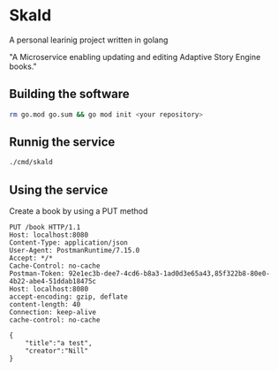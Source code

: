 # Skald

A personal learinig project written in golang

"A Microservice enabling updating and editing Adaptive Story Engine books."

## Building the software

```bash
rm go.mod go.sum && go mod init <your repository>
```

## Runnig the service

```bash
./cmd/skald
```

## Using the service

Create a book by using a PUT method

```http
PUT /book HTTP/1.1
Host: localhost:8080
Content-Type: application/json
User-Agent: PostmanRuntime/7.15.0
Accept: */*
Cache-Control: no-cache
Postman-Token: 92e1ec3b-dee7-4cd6-b8a3-1ad0d3e65a43,85f322b8-80e0-4b22-abe4-51ddab18475c
Host: localhost:8080
accept-encoding: gzip, deflate
content-length: 40
Connection: keep-alive
cache-control: no-cache

{
	"title":"a test",
	"creator":"Nill"
}
```
